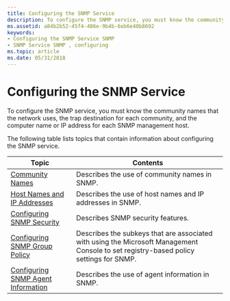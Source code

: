 ```yaml
---
title: Configuring the SNMP Service
description: To configure the SNMP service, you must know the community names that the network uses, the trap destination for each community, and the computer name or IP address for each SNMP management host.
ms.assetid: a84b2b52-45f4-406e-9b4b-6eb6e40b8692
keywords:
- Configuring the SNMP Service SNMP
- SNMP Service SNMP , configuring
ms.topic: article
ms.date: 05/31/2018
---
```


# Configuring the SNMP Service

To configure the SNMP service, you must know the community names that the network uses, the trap destination for each community, and the computer name or IP address for each SNMP management host.

The following table lists topics that contain information about configuring the SNMP service.

| Topic                                                                        | Contents                                                                                                                              |
|------------------------------------------------------------------------------|---------------------------------------------------------------------------------------------------------------------------------------|
| [Community Names](community-names.md)                                       | Describes the use of community names in SNMP.                                                                                         |
| [Host Names and IP Addresses](host-names-and-ip-addresses.md)               | Describes the use of host names and IP addresses in SNMP.                                                                             |
| [Configuring SNMP Security](configuring-snmp-security.md)                   | Describes SNMP security features.                                                                                                     |
| [Configuring SNMP Group Policy](configuring-snmp-group-policy.md)           | Describes the subkeys that are associated with using the Microsoft Management Console to set registry-based policy settings for SNMP. |
| [Configuring SNMP Agent Information](configuring-snmp-agent-information.md) | Describes the use of agent information in SNMP.                                                                                       |



 

 

 




